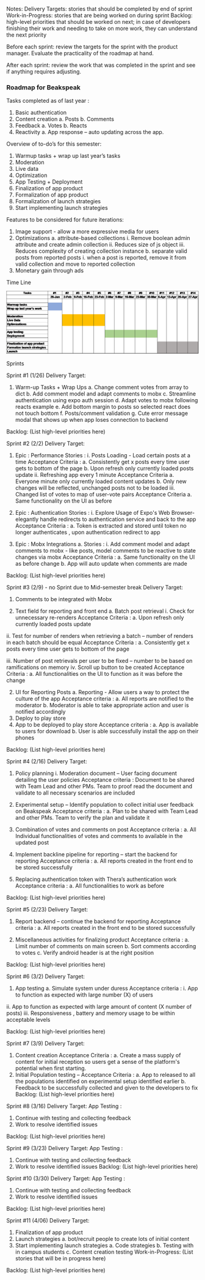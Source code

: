 Notes:
Delivery Targets: stories that should be completed by end of sprint
Work-in-Progress: stories that are being worked on during sprint
Backlog: high-level priorities that should be worked on next; in case of developers finishing their work and needing to take on more work, they can understand the next priority

Before each sprint: review the targets for the sprint with the product manager. Evaluate the practicality of the roadmap at hand.

After each sprint: review the work that was completed in the sprint and see if anything requires adjusting.

### Roadmap for  Beakspeak

Tasks completed as of last year :
1.	Basic authentication
2.	Content creation
a.	Posts
b.	Comments
3.	Feedback
a.	Votes
b.	Reacts
4.	Reactivity
a.	App response – auto updating across the app.


Overview of to-do’s for this semester:

1.	Warmup tasks + wrap up last year’s tasks
2.	Moderation 
3.	Live data
4.	Optimization
5.	App Testing + Deployment
6.	Finalization of app product
7.	Formalization of app product	
8.	Formalization of launch strategies
9.	Start implementing launch strategies







Features to be considered for future iterations:
1.	Image support - allow a more expressive media for users
2.	Optimizations
a.	attribute-based collections
i.	Remove boolean admin attribute and create admin collection
ii.	Reduces size of js object
iii.	Reduces complexity of creating collection instance
b.	separate valid posts from reported posts
i.	when a post is reported, remove it from valid collection and move to reported collection
3.	Monetary gain through ads



Time Line 

 <img src = "Timeline.png"/>



Sprints

Sprint #1 (1/26)
Delivery Target:
1.	Warm-up Tasks + Wrap Ups
a.	Change comment votes from array to dict
b.	Add comment model and adapt comments to mobx
c.	Streamline authentication using expo auth session
d.	Adapt votes to mobx following reacts example
e.	Add bottom margin to posts so selected react does not touch bottom
f.	Posts/comment validation
g.	Cute error message modal that shows up when app loses connection to backend


Backlog:
(List high-level priorities here)

Sprint #2 (2/2)
Delivery Target:
1.	Epic : Performance
Stories :
i.	 Posts Loading - Load certain posts at a time 
 			Acceptance Criteria :
a.	Consistently get x posts every time user gets to bottom of the page
b.	Upon refresh only currently loaded posts update
ii.	Refreshing app every 1 minute
Acceptance Criteria
a.	Everyone minute only currently loaded content updates
b.	Only new changes will be reflected, unchanged posts not to be loaded
iii.	Changed list of votes to map of user-vote pairs
Acceptance Criteria
a.	Same functionality on the UI as before

2.	Epic : Authentication 
Stories :
i.	Explore Usage of Expo's Web Browser- elegantly handle redirects to authentication service and back to the app
Acceptance Criteria :
a.	Token is extracted and stored until token no longer authenticates , upon authentication redirect to app
3.	Epic : Mobx Integrations
a.	Stories :
i.	Add comment model and adapt comments to mobx - like posts, model comments to be reactive to state changes via mobx
Acceptance Criteria :
a.	Same functionality on the UI as before change
b.	App will auto update when comments are made


Backlog:
(List high-level priorities here)

Sprint #3  (2/9) - no Sprint due to Mid-semester break
Delivery Target:
1.	Comments to be integrated with Mobx

2.	Text field for reporting and front end
a.	Batch post retrieval
i.	Check for unnecessary re-renders
Acceptance Criteria :
a.	Upon refresh only currently loaded posts update

ii.	Test for number of renders when retrieving a batch – number of renders in each batch should be equal
Acceptance Criteria :
a.	Consistently get x posts every time user gets to bottom of the page

iii.	Number of post retrievals per user to be fixed – number to be based on ramifications on memory
iv.	Scroll up button to be created
Acceptance Criteria :
a.	All functionalities on the UI to function as it was before the change

2.	UI for Reporting Posts 
a.	Reporting  - Allow users a way to protect the culture of the app
Acceptance criteria :
a.	All reports are notified to the moderator
b.	Moderator is able to take appropriate action and user is notified accordingly
3.	Deploy to play store 
1.	App to be deployed to play store
Acceptance criteria :
a.	App is available to users for download
b.	User is able successfully install the app on their phones

Backlog:
(List high-level priorities here)


Sprint #4 (2/16)
Delivery Target:
1.	Policy planning 
i.	Moderation document – User facing document detailing the user policies
   Acceptance criteria :
Document to be shared with Team Lead and other PMs. Team to proof read the document and validate to  all necessary scenarios are included

2.	Experimental setup – Identify population to collect initial user feedback on Beakspeak
Acceptance criteria :
a.	Plan to be shared with Team Lead and other PMs. Team to verify the plan and validate it

3.	Combination of votes and comments on post
Acceptance criteria :
a.	All Individual functionalities of votes and comments to available in the updated post

4.	Implement backline pipeline for reporting – start the backend for reporting
Acceptance criteria :
a.	All reports created in the front end to be stored successfully

5.	Replacing authentication token with Thera’s authentication work
Acceptance criteria :
a.	All functionalities to work as before



Backlog:
(List high-level priorities here)

Sprint #5 (2/23)
Delivery Target:
1.	Report backend – continue the backend for reporting
Acceptance criteria :
a.	All reports created in the front end to be stored successfully

2.	Miscellaneous activities for finalizing product
Acceptance criteria :
a.	Limit number of  comments on main screen
b.	Sort comments according to votes
c.	Verify android header is at the right position

Backlog:
(List high-level priorities here)

Sprint #6 (3/2)
Delivery Target:
1.	App testing
a.	Simulate system under duress 
Acceptance criteria :
i.	App to function as expected with large number  (X) of users

ii.	App to function as expected with large amount of content (X number of posts)
iii.	 Responsiveness , battery and memory usage to be within acceptable levels


Backlog:
(List high-level priorities here)

Sprint #7 (3/9)
Delivery Target:
1.	Content creation 
Acceptance Criteria :
a.	Create a mass supply of content for initial reception so users get a sense of the platform's potential when first starting.
2.	Initial Population testing – 
Acceptance Criteria :
a.	App to released to all the  populations identified on experimental setup identified earlier
b.	Feedback to be successfully collected and given to the developers to fix
Backlog:
(List high-level priorities here)


Sprint #8 (3/16)
Delivery Target:
App Testing : 
1.	Continue with testing and collecting feedback
2.	Work to resolve identified issues 


Backlog:
(List high-level priorities here)

Sprint #9 (3/23)
Delivery Target:
App Testing : 
1.	Continue with testing and collecting feedback
2.	Work to resolve identified issues
Backlog:
(List high-level priorities here)



Sprint #10 (3/30)
Delivery Target:
App Testing : 
1.	Continue with testing and collecting feedback
2.	Work to resolve identified issues

Backlog:
(List high-level priorities here)

Sprint #11 (4/06)
Delivery Target:
1.	Finalization of app product
2.	Launch strategies
a.	bot/recruit people to create lots of initial content
3.	Start implementing launch strategies
a.	Code strategies 
b.	Testing with in campus students
c.	Content creation testing
Work-in-Progress:
(List stories that will be in progress here)

Backlog:
(List high-level priorities here)
